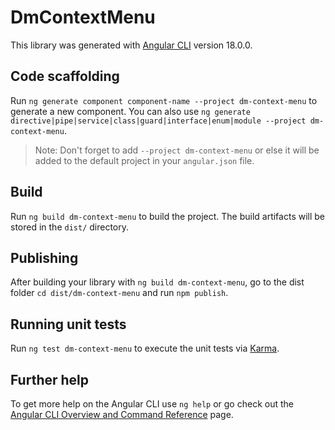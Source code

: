 # DmContextMenu

This library was generated with [Angular CLI](https://github.com/angular/angular-cli) version 18.0.0.

## Code scaffolding

Run `ng generate component component-name --project dm-context-menu` to generate a new component. You can also use `ng generate directive|pipe|service|class|guard|interface|enum|module --project dm-context-menu`.
> Note: Don't forget to add `--project dm-context-menu` or else it will be added to the default project in your `angular.json` file. 

## Build

Run `ng build dm-context-menu` to build the project. The build artifacts will be stored in the `dist/` directory.

## Publishing

After building your library with `ng build dm-context-menu`, go to the dist folder `cd dist/dm-context-menu` and run `npm publish`.

## Running unit tests

Run `ng test dm-context-menu` to execute the unit tests via [Karma](https://karma-runner.github.io).

## Further help

To get more help on the Angular CLI use `ng help` or go check out the [Angular CLI Overview and Command Reference](https://angular.dev/tools/cli) page.

